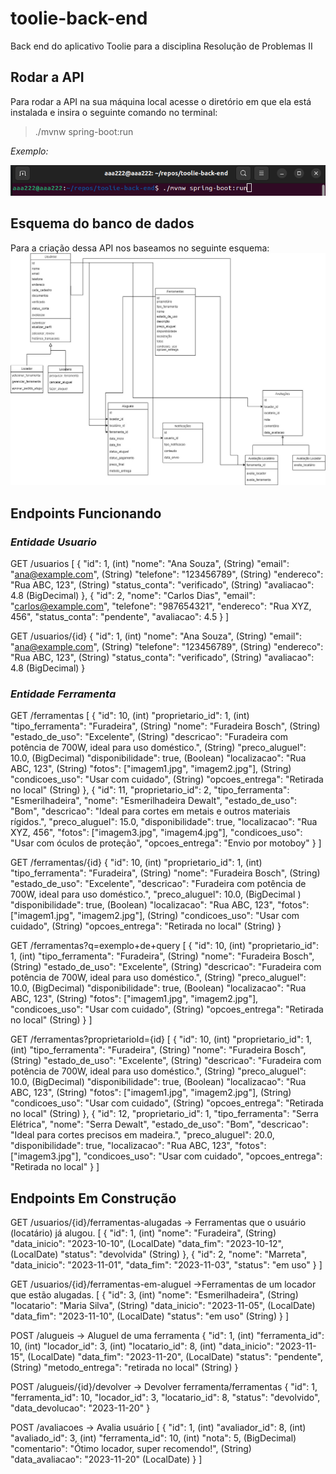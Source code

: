 # toolie-back-end

Back end do aplicativo Toolie para a disciplina Resolução de Problemas II

## Rodar a API

Para rodar a API na sua máquina local acesse o diretório em
que ela está instalada e insira o seguinte comando no terminal:

> ./mvnw spring-boot:run

_Exemplo:_

![Comando no terminal para rodar a API](comando_rodar_api.png)

## Esquema do banco de dados

Para a criação dessa API nos baseamos no seguinte esquema:
![Esquema do banco de dados](esquema-bd.jpeg)

## Endpoints Funcionando

### _Entidade Usuario_

GET /usuarios
[
{
"id": 1, (int)
"nome": "Ana Souza", (String)
"email": "ana@example.com", (String)
"telefone": "123456789", (String)
"endereco": "Rua ABC, 123", (String)
"status_conta": "verificado", (String)
"avaliacao": 4.8 (BigDecimal)
},
{
"id": 2,
"nome": "Carlos Dias",
"email": "carlos@example.com",
"telefone": "987654321",
"endereco": "Rua XYZ, 456",
"status_conta": "pendente",
"avaliacao": 4.5
}
]

GET /usuarios/{id}
{
"id": 1, (int)
"nome": "Ana Souza", (String)
"email": "ana@example.com", (String)
"telefone": "123456789", (String)
"endereco": "Rua ABC, 123", (String)
"status_conta": "verificado", (String)
"avaliacao": 4.8 (BigDecimal)
}

### _Entidade Ferramenta_

GET /ferramentas
[
{
"id": 10, (int)
"proprietario_id": 1, (int)
"tipo_ferramenta": "Furadeira", (String)
"nome": "Furadeira Bosch", (String)
"estado_de_uso": "Excelente", (String)
"descricao": "Furadeira com potência de 700W, ideal para uso doméstico.", (String)
"preco_aluguel": 10.0, (BigDecimal)
"disponibilidade": true, (Boolean)
"localizacao": "Rua ABC, 123", (String)
"fotos": ["imagem1.jpg", "imagem2.jpg"], (String)
"condicoes_uso": "Usar com cuidado", (String)
"opcoes_entrega": "Retirada no local" (String)
},
{
"id": 11,
"proprietario_id": 2,
"tipo_ferramenta": "Esmerilhadeira",
"nome": "Esmerilhadeira Dewalt",
"estado_de_uso": "Bom",
"descricao": "Ideal para cortes em metais e outros materiais rígidos.",
"preco_aluguel": 15.0,
"disponibilidade": true,
"localizacao": "Rua XYZ, 456",
"fotos": ["imagem3.jpg", "imagem4.jpg"],
"condicoes_uso": "Usar com óculos de proteção",
"opcoes_entrega": "Envio por motoboy"
}
]

GET /ferramentas/{id}
{
"id": 10, (int)
"proprietario_id": 1, (int)
"tipo_ferramenta": "Furadeira", (String)
"nome": "Furadeira Bosch", (String)
"estado_de_uso": "Excelente",
"descricao": "Furadeira com potência de 700W, ideal para uso doméstico.",
"preco_aluguel": 10.0, (BigDecimal )
"disponibilidade": true, (Boolean)
"localizacao": "Rua ABC, 123",
"fotos": ["imagem1.jpg", "imagem2.jpg"], (String)
"condicoes_uso": "Usar com cuidado", (String)
"opcoes_entrega": "Retirada no local" (String)
}

GET /ferramentas?q=exemplo+de+query
[
{
"id": 10, (int)
"proprietario_id": 1, (int)
"tipo_ferramenta": "Furadeira", (String)
"nome": "Furadeira Bosch", (String)
"estado_de_uso": "Excelente", (String)
"descricao": "Furadeira com potência de 700W, ideal para uso doméstico.", (String)
"preco_aluguel": 10.0, (BigDecimal)
"disponibilidade": true, (Boolean)
"localizacao": "Rua ABC, 123", (String)
"fotos": ["imagem1.jpg", "imagem2.jpg"],
"condicoes_uso": "Usar com cuidado", (String)
"opcoes_entrega": "Retirada no local" (String)
}
]

GET /ferramentas?proprietarioId={id}
[
{
"id": 10, (int)
"proprietario_id": 1, (int)
"tipo_ferramenta": "Furadeira", (String)
"nome": "Furadeira Bosch", (String)
"estado_de_uso": "Excelente", (String)
"descricao": "Furadeira com potência de 700W, ideal para uso doméstico.", (String)
"preco_aluguel": 10.0, (BigDecimal)
"disponibilidade": true, (Boolean)
"localizacao": "Rua ABC, 123", (String)
"fotos": ["imagem1.jpg", "imagem2.jpg"], (String)
"condicoes_uso": "Usar com cuidado", (String)
"opcoes_entrega": "Retirada no local" (String)
},
{
"id": 12,
"proprietario_id": 1,
"tipo_ferramenta": "Serra Elétrica",
"nome": "Serra Dewalt",
"estado_de_uso": "Bom",
"descricao": "Ideal para cortes precisos em madeira.",
"preco_aluguel": 20.0,
"disponibilidade": true,
"localizacao": "Rua ABC, 123",
"fotos": ["imagem3.jpg"],
"condicoes_uso": "Usar com cuidado",
"opcoes_entrega": "Retirada no local"
}
]

## Endpoints Em Construção

GET /usuarios/{id}/ferramentas-alugadas -> Ferramentas que o usuário (locatário) já alugou.
[
{
"id": 1, (int)
"nome": "Furadeira", (String)
"data_inicio": "2023-10-10", (LocalDate)
"data_fim": "2023-10-12", (LocalDate)
"status": "devolvida" (String)
},
{
"id": 2,
"nome": "Marreta",
"data_inicio": "2023-11-01",
"data_fim": "2023-11-03",
"status": "em uso"
}
]

GET /usuarios/{id}/ferramentas-em-aluguel ->Ferramentas de um locador que estão alugadas.
[
{
"id": 3, (int)
"nome": "Esmerilhadeira", (String)
"locatario": "Maria Silva", (String)
"data_inicio": "2023-11-05", (LocalDate)
"data_fim": "2023-11-10", (LocalDate)
"status": "em uso" (String)
}
]

POST /alugueis -> Aluguel de uma ferramenta
{
"id": 1, (int)
"ferramenta_id": 10, (int)
"locador_id": 3, (int)
"locatario_id": 8, (int)
"data_inicio": "2023-11-15", (LocalDate)
"data_fim": "2023-11-20", (LocalDate)
"status": "pendente", (String)
"metodo_entrega": "retirada no local" (String)
}

POST /alugueis/{id}/devolver -> Devolver ferramenta/ferramentas
{
"id": 1,
"ferramenta_id": 10,
"locador_id": 3,
"locatario_id": 8,
"status": "devolvido",
"data_devolucao": "2023-11-20"
}

POST /avaliacoes -> Avalia usuário
[
{
"id": 1, (int)
"avaliador_id": 8, (int)
"avaliado_id": 3, (int)
"ferramenta_id": 10, (int)
"nota": 5, (BigDecimal)
"comentario": "Ótimo locador, super recomendo!", (String)
"data_avaliacao": "2023-11-20" (LocalDate)
}
]
